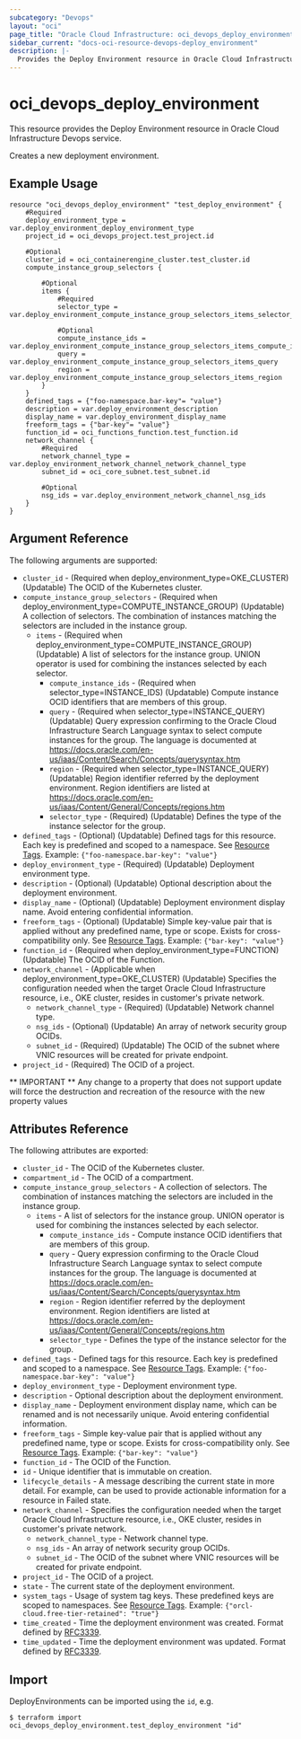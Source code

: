 ```yaml
---
subcategory: "Devops"
layout: "oci"
page_title: "Oracle Cloud Infrastructure: oci_devops_deploy_environment"
sidebar_current: "docs-oci-resource-devops-deploy_environment"
description: |-
  Provides the Deploy Environment resource in Oracle Cloud Infrastructure Devops service
---
```


# oci_devops_deploy_environment
This resource provides the Deploy Environment resource in Oracle Cloud Infrastructure Devops service.

Creates a new deployment environment.

## Example Usage

```hcl
resource "oci_devops_deploy_environment" "test_deploy_environment" {
	#Required
	deploy_environment_type = var.deploy_environment_deploy_environment_type
	project_id = oci_devops_project.test_project.id

	#Optional
	cluster_id = oci_containerengine_cluster.test_cluster.id
	compute_instance_group_selectors {

		#Optional
		items {
			#Required
			selector_type = var.deploy_environment_compute_instance_group_selectors_items_selector_type

			#Optional
			compute_instance_ids = var.deploy_environment_compute_instance_group_selectors_items_compute_instance_ids
			query = var.deploy_environment_compute_instance_group_selectors_items_query
			region = var.deploy_environment_compute_instance_group_selectors_items_region
		}
	}
	defined_tags = {"foo-namespace.bar-key"= "value"}
	description = var.deploy_environment_description
	display_name = var.deploy_environment_display_name
	freeform_tags = {"bar-key"= "value"}
	function_id = oci_functions_function.test_function.id
	network_channel {
		#Required
		network_channel_type = var.deploy_environment_network_channel_network_channel_type
		subnet_id = oci_core_subnet.test_subnet.id

		#Optional
		nsg_ids = var.deploy_environment_network_channel_nsg_ids
	}
}
```

## Argument Reference

The following arguments are supported:

* `cluster_id` - (Required when deploy_environment_type=OKE_CLUSTER) (Updatable) The OCID of the Kubernetes cluster.
* `compute_instance_group_selectors` - (Required when deploy_environment_type=COMPUTE_INSTANCE_GROUP) (Updatable) A collection of selectors. The combination of instances matching the selectors are included in the instance group.
	* `items` - (Required when deploy_environment_type=COMPUTE_INSTANCE_GROUP) (Updatable) A list of selectors for the instance group. UNION operator is used for combining the instances selected by each selector.
		* `compute_instance_ids` - (Required when selector_type=INSTANCE_IDS) (Updatable) Compute instance OCID identifiers that are members of this group.
		* `query` - (Required when selector_type=INSTANCE_QUERY) (Updatable) Query expression confirming to the Oracle Cloud Infrastructure Search Language syntax to select compute instances for the group. The language is documented at https://docs.oracle.com/en-us/iaas/Content/Search/Concepts/querysyntax.htm
		* `region` - (Required when selector_type=INSTANCE_QUERY) (Updatable) Region identifier referred by the deployment environment. Region identifiers are listed at https://docs.oracle.com/en-us/iaas/Content/General/Concepts/regions.htm
		* `selector_type` - (Required) (Updatable) Defines the type of the instance selector for the group.
* `defined_tags` - (Optional) (Updatable) Defined tags for this resource. Each key is predefined and scoped to a namespace. See [Resource Tags](https://docs.cloud.oracle.com/iaas/Content/General/Concepts/resourcetags.htm). Example: `{"foo-namespace.bar-key": "value"}`
* `deploy_environment_type` - (Required) (Updatable) Deployment environment type.
* `description` - (Optional) (Updatable) Optional description about the deployment environment.
* `display_name` - (Optional) (Updatable) Deployment environment display name. Avoid entering confidential information.
* `freeform_tags` - (Optional) (Updatable) Simple key-value pair that is applied without any predefined name, type or scope. Exists for cross-compatibility only.  See [Resource Tags](https://docs.cloud.oracle.com/iaas/Content/General/Concepts/resourcetags.htm). Example: `{"bar-key": "value"}`
* `function_id` - (Required when deploy_environment_type=FUNCTION) (Updatable) The OCID of the Function.
* `network_channel` - (Applicable when deploy_environment_type=OKE_CLUSTER) (Updatable) Specifies the configuration needed when the target Oracle Cloud Infrastructure resource, i.e., OKE cluster, resides in customer's private network. 
	* `network_channel_type` - (Required) (Updatable) Network channel type.
	* `nsg_ids` - (Optional) (Updatable) An array of network security group OCIDs.
	* `subnet_id` - (Required) (Updatable) The OCID of the subnet where VNIC resources will be created for private endpoint.
* `project_id` - (Required) The OCID of a project.


** IMPORTANT **
Any change to a property that does not support update will force the destruction and recreation of the resource with the new property values

## Attributes Reference

The following attributes are exported:

* `cluster_id` - The OCID of the Kubernetes cluster.
* `compartment_id` - The OCID of a compartment.
* `compute_instance_group_selectors` - A collection of selectors. The combination of instances matching the selectors are included in the instance group.
	* `items` - A list of selectors for the instance group. UNION operator is used for combining the instances selected by each selector.
		* `compute_instance_ids` - Compute instance OCID identifiers that are members of this group.
		* `query` - Query expression confirming to the Oracle Cloud Infrastructure Search Language syntax to select compute instances for the group. The language is documented at https://docs.oracle.com/en-us/iaas/Content/Search/Concepts/querysyntax.htm
		* `region` - Region identifier referred by the deployment environment. Region identifiers are listed at https://docs.oracle.com/en-us/iaas/Content/General/Concepts/regions.htm
		* `selector_type` - Defines the type of the instance selector for the group.
* `defined_tags` - Defined tags for this resource. Each key is predefined and scoped to a namespace. See [Resource Tags](https://docs.cloud.oracle.com/iaas/Content/General/Concepts/resourcetags.htm). Example: `{"foo-namespace.bar-key": "value"}`
* `deploy_environment_type` - Deployment environment type.
* `description` - Optional description about the deployment environment.
* `display_name` - Deployment environment display name, which can be renamed and is not necessarily unique. Avoid entering confidential information.
* `freeform_tags` - Simple key-value pair that is applied without any predefined name, type or scope. Exists for cross-compatibility only.  See [Resource Tags](https://docs.cloud.oracle.com/iaas/Content/General/Concepts/resourcetags.htm). Example: `{"bar-key": "value"}`
* `function_id` - The OCID of the Function.
* `id` - Unique identifier that is immutable on creation.
* `lifecycle_details` - A message describing the current state in more detail. For example, can be used to provide actionable information for a resource in Failed state.
* `network_channel` - Specifies the configuration needed when the target Oracle Cloud Infrastructure resource, i.e., OKE cluster, resides in customer's private network. 
	* `network_channel_type` - Network channel type.
	* `nsg_ids` - An array of network security group OCIDs.
	* `subnet_id` - The OCID of the subnet where VNIC resources will be created for private endpoint.
* `project_id` - The OCID of a project.
* `state` - The current state of the deployment environment.
* `system_tags` - Usage of system tag keys. These predefined keys are scoped to namespaces. See [Resource Tags](https://docs.cloud.oracle.com/iaas/Content/General/Concepts/resourcetags.htm). Example: `{"orcl-cloud.free-tier-retained": "true"}`
* `time_created` - Time the deployment environment was created. Format defined by [RFC3339](https://datatracker.ietf.org/doc/html/rfc3339).
* `time_updated` - Time the deployment environment was updated. Format defined by [RFC3339](https://datatracker.ietf.org/doc/html/rfc3339).

## Import

DeployEnvironments can be imported using the `id`, e.g.

```
$ terraform import oci_devops_deploy_environment.test_deploy_environment "id"
```

